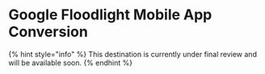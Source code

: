 # Google Floodlight Mobile App Conversion

{% hint style="info" %}
This destination is currently under final review and will be available soon.
{% endhint %}
